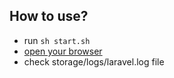 ## How to use?

- run `sh start.sh`
- [open your browser](http://localhost:8080/)
- check storage/logs/laravel.log file
